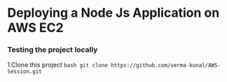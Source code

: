 # Deploying a Node Js Application on AWS EC2

### Testing the project locally
1.Clone this project
 ```bash git clone https://github.com/verma-kunal/AWS-Session.git```
